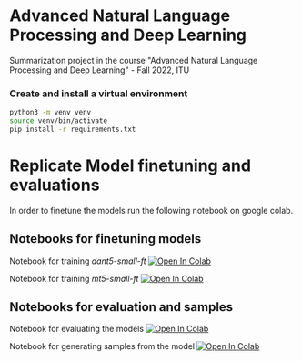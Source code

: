 # Advanced Natural Language Processing and Deep Learning
Summarization project in the course "Advanced Natural Language Processing and Deep Learning" - Fall 2022, ITU

### Create and install a virtual environment
```bash
python3 -m venv venv
source venv/bin/activate
pip install -r requirements.txt
```

# Replicate Model finetuning and evaluations
In order to finetune the models run the following notebook on google colab.

## Notebooks for finetuning models

Notebook for training *dant5-small-ft* [![Open In Colab](https://colab.research.google.com/assets/colab-badge.svg)](https://colab.research.google.com/drive/174a62F3ZopO9mzFVpJkEror3wKPETls9?usp=sharing)

Notebook for training *mt5-small-ft* [![Open In Colab](https://colab.research.google.com/assets/colab-badge.svg)](https://colab.research.google.com/drive/1b00RDedGSz3uzC3yYyhJa4p_lyfbYUfy?usp=sharing)

## Notebooks for evaluation and samples

Notebook for evaluating the models [![Open In Colab](https://colab.research.google.com/assets/colab-badge.svg)](https://colab.research.google.com/drive/1oEf3Zaq_lLN1cJGmtNoFChFcTO7CiKWF?usp=sharing)

Notebook for generating samples from the model [![Open In Colab](https://colab.research.google.com/assets/colab-badge.svg)](https://colab.research.google.com/drive/1D3vCnyNtqlCaq7zXQ3VZTLaNw8yY-ETx?usp=sharing)
